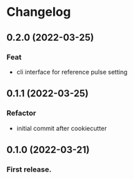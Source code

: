 # Changelog

## 0.2.0 (2022-03-25)

### Feat

- cli interface for reference pulse setting

## 0.1.1 (2022-03-25)

### Refactor

- initial commit after cookiecutter

## 0.1.0 (2022-03-21)
    
###  First release.
